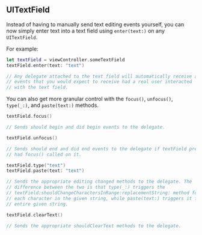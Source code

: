 ## UITextField

Instead of having to manually send text editing events yourself, you can now simply enter text into a text field using `enter(text:)` on any `UITextField`.

For example:
```swift
let textField = viewController.someTextField
textField.enter(text: "text")

// Any delegate attached to the text field will automatically receive all
// events that you would expect to receive had a real user interacted
// with the text field.
```

You can also get more granular control with the `focus()`, `unfocus()`, `type(_:)`, and `paste(text:)` methods.

```swift
textField.focus()

// Sends should begin and did begin events to the delegate.
```

```swift
textField.unfocus()

// Sends should end and did end events to the delegate if textField previously
// had focus() called on it.
```

```swift
textField.type("text")
textField.paste(text: "text")

// Sends the appropriate editing changed methods to the delegate. The
// difference between the two is that type(_:) triggers the
// textField:shouldChangeCharactersInRange:replacementString: method for
// each character in the given string, while paste(text:) triggers it for the
// entire given string.
```

```swift
textField.clearText()

// Sends the appropriate shouldClearText methods to the delegate.
```
